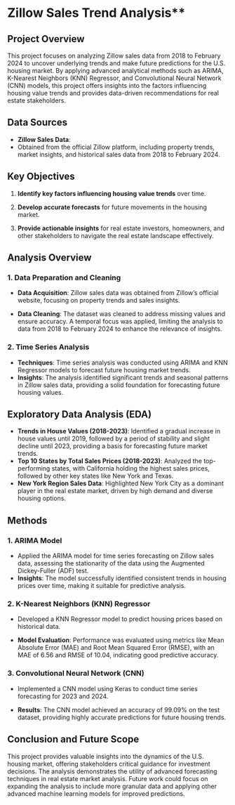 #  Zillow Sales Trend Analysis**


## **Project Overview**

This project focuses on analyzing Zillow sales data from 2018 to February 2024 to uncover underlying trends and make future predictions for the U.S. housing market. By applying advanced analytical methods such as ARIMA, K-Nearest Neighbors (KNN) Regressor, and Convolutional Neural Network (CNN) models, this project offers insights into the factors influencing housing value trends and provides data-driven recommendations for real estate stakeholders.

## **Data Sources**

- **Zillow Sales Data**:
- Obtained from the official Zillow platform, including property trends, market insights, and historical sales data from 2018 to February 2024.

## **Key Objectives**

1. **Identify key factors influencing housing value trends** over time.
   
2. **Develop accurate forecasts** for future movements in the housing market.
   
3. **Provide actionable insights** for real estate investors, homeowners, and other stakeholders to navigate the real estate landscape effectively.

## **Analysis Overview**

### **1. Data Preparation and Cleaning**

- **Data Acquisition**: Zillow sales data was obtained from Zillow’s official website, focusing on property trends and sales insights.
  
- **Data Cleaning**: The dataset was cleaned to address missing values and ensure accuracy. A temporal focus was applied, limiting the analysis to data from 2018 to February 2024 to enhance the relevance of insights.

### **2. Time Series Analysis**
- **Techniques**: Time series analysis was conducted using ARIMA and KNN Regressor models to forecast future housing market trends.
- **Insights**: The analysis identified significant trends and seasonal patterns in Zillow sales data, providing a solid foundation for forecasting future housing values.

## **Exploratory Data Analysis (EDA)**
- **Trends in House Values (2018-2023)**: Identified a gradual increase in house values until 2019, followed by a period of stability and slight decline until 2023, providing a basis for forecasting future market trends.
- **Top 10 States by Total Sales Prices (2018-2023)**: Analyzed the top-performing states, with California holding the highest sales prices, followed by other key states like New York and Texas.
- **New York Region Sales Data**: Highlighted New York City as a dominant player in the real estate market, driven by high demand and diverse housing options.

## **Methods**

### **1. ARIMA Model**

- Applied the ARIMA model for time series forecasting on Zillow sales data, assessing the stationarity of the data using the Augmented Dickey-Fuller (ADF) test.
- **Insights**: The model successfully identified consistent trends in housing prices over time, making it suitable for predictive analysis.

### **2. K-Nearest Neighbors (KNN) Regressor**

- Developed a KNN Regressor model to predict housing prices based on historical data.
  
- **Model Evaluation**:
Performance was evaluated using metrics like Mean Absolute Error (MAE) and Root Mean Squared Error (RMSE), with an MAE of 6.56 and RMSE of 10.04, indicating good predictive accuracy.

### **3. Convolutional Neural Network (CNN)**

- Implemented a CNN model using Keras to conduct time series forecasting for 2023 and 2024.
  
- **Results**: The CNN model achieved an accuracy of 99.09% on the test dataset, providing highly accurate predictions for future housing trends.

## **Conclusion and Future Scope**

This project provides valuable insights into the dynamics of the U.S. housing market, offering stakeholders critical guidance for investment decisions. The analysis demonstrates the utility of advanced forecasting techniques in real estate market analysis. Future work could focus on expanding the analysis to include more granular data and applying other advanced machine learning models for improved predictions.
